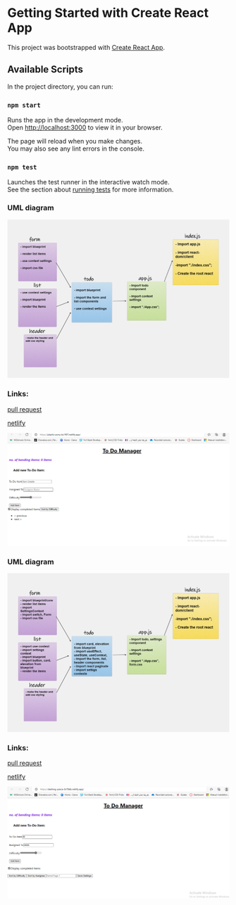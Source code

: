 # Getting Started with Create React App

This project was bootstrapped with [Create React App](https://github.com/facebook/create-react-app).

## Available Scripts

In the project directory, you can run:

### `npm start`

Runs the app in the development mode.\
Open [http://localhost:3000](http://localhost:3000) to view it in your browser.

The page will reload when you make changes.\
You may also see any lint errors in the console.

### `npm test`

Launches the test runner in the interactive watch mode.\
See the section about [running tests](https://facebook.github.io/create-react-app/docs/running-tests) for more information.


### UML diagram

![uml](./src/assets/lab31.png)

### Links:

[pull request](https://github.com/marah-jaradat/To-do/pull/1)

[netlify](https://playful-pony-bc1f07.netlify.app/)

![netlify](./src/assets/netlify.png)


### UML diagram

![uml](./src/assets/lab32.png)

### Links:

[pull request](https://github.com/marah-jaradat/To-do/pull/3)

[netlify](https://dashing-pasca-0c784b.netlify.app/)

![netlify](./src/assets/netlify32.png)